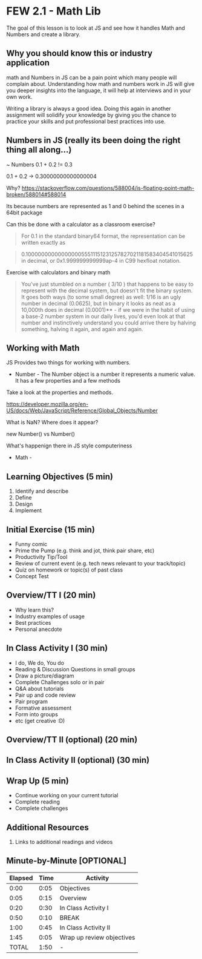 # FEW 2.1 - Math Lib

The goal of this lesson is to look at JS and see how it handles Math and Numbers and create a library. 

## Why you should know this or industry application

math and Numbers in JS can be a pain point which many people will complain about. Understanding how math and numbers work in JS will give you deeper insights into the language, it will help at interviews and in your own work. 

Writing a library is always a good idea. Doing this again in another assignment will solidify your knowledge by giving you the chance to practice your skills and put professional best practices into use. 

## Numbers in JS (really its been doing the right thing all along...)

~ Numbers 0.1 + 0.2 != 0.3 

0.1 + 0.2 ->  0.30000000000000004

Why? https://stackoverflow.com/questions/588004/is-floating-point-math-broken/588014#588014

Its because numbers are represented as 1 and 0 behind the scenes in a 64bit package 

Can this be done with a calculator as a classroom exercise?

> For 0.1 in the standard binary64 format, the representation can be written exactly as

> 0.1000000000000000055511151231257827021181583404541015625 in decimal, or
> 0x1.999999999999ap-4 in C99 hexfloat notation.

Exercise with calculators and binary math

> You've just stumbled on a number ( 3/10 ) that happens to be easy to represent with the decimal system, but doesn't fit the binary system. It goes both ways (to some small degree) as well: 1/16 is an ugly number in decimal (0.0625), but in binary it looks as neat as a 10,000th does in decimal (0.0001)** - if we were in the habit of using a base-2 number system in our daily lives, you'd even look at that number and instinctively understand you could arrive there by halving something, halving it again, and again and again.

## Working with Math

JS Provides two things for working with numbers. 

- Number - The Number object is a number it represents a numeric value. It has a few properties and a few methods

Take a look at the properties and methods. 

https://developer.mozilla.org/en-US/docs/Web/JavaScript/Reference/Global_Objects/Number

What is NaN? Where does it appear? 

new Number() vs Number()

What's happenign there in JS style computeriness

- Math - 







## Learning Objectives (5 min)

1. Identify and describe
1. Define
1. Design
1. Implement

## Initial Exercise (15 min)

- Funny comic
- Prime the Pump (e.g. think and jot, think pair share, etc)
- Productivity Tip/Tool
- Review of current event (e.g. tech news relevant to your track/topic)
- Quiz on homework or topic(s) of past class
- Concept Test

## Overview/TT I (20 min)

- Why learn this?
- Industry examples of usage
- Best practices
- Personal anecdote

## In Class Activity I (30 min)

- I do, We do, You do
- Reading & Discussion Questions in small groups
- Draw a picture/diagram
- Complete Challenges solo or in pair
- Q&A about tutorials
- Pair up and code review
- Pair program
- Formative assessment
- Form into groups
- etc (get creative :D)

## Overview/TT II (optional) (20 min)

## In Class Activity II (optional) (30 min)

## Wrap Up (5 min)

- Continue working on your current tutorial
- Complete reading
- Complete challenges

## Additional Resources

1. Links to additional readings and videos

## Minute-by-Minute [OPTIONAL]

| **Elapsed** | **Time**  | **Activity**              |
| ----------- | --------- | ------------------------- |
| 0:00        | 0:05      | Objectives                |
| 0:05        | 0:15      | Overview                  |
| 0:20        | 0:30      | In Class Activity I       |
| 0:50        | 0:10      | BREAK                     |
| 1:00        | 0:45      | In Class Activity II      |
| 1:45        | 0:05      | Wrap up review objectives |
| TOTAL       | 1:50      | -                         |
